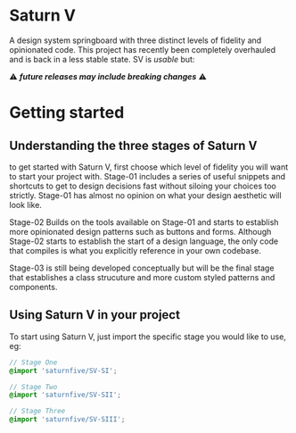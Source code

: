 # Saturn V
A design system springboard with three distinct levels of fidelity and opinionated code. This project has recently been completely overhauled and is back in a less stable state. SV is _usable_ but:

⚠️ _**future releases may include breaking changes**_ ⚠️


# Getting started

## Understanding the three stages of Saturn V
to get started with Saturn V, first choose which level of fidelity you will want to start your project with. Stage-01 includes a series of useful snippets and shortcuts to get to design decisions fast without siloing your choices too strictly. Stage-01 has almost no opinion on what your design aesthetic will look like.

Stage-02 Builds on the tools available on Stage-01 and starts to establish more opinionated design patterns such as buttons and forms. Although Stage-02 starts to establish the start of a design language, the only code that compiles is what you explicitly reference in your own codebase. 

Stage-03 is still being developed conceptually but will be the final stage that establishes a class strucuture and more custom styled patterns and components. 

## Using Saturn V in your project
To start using Saturn V, just import the specific stage you would like to use, eg:

```SCSS
// Stage One
@import 'saturnfive/SV-SI';

// Stage Two
@import 'saturnfive/SV-SII';

// Stage Three
@import 'saturnfive/SV-SIII';
```
